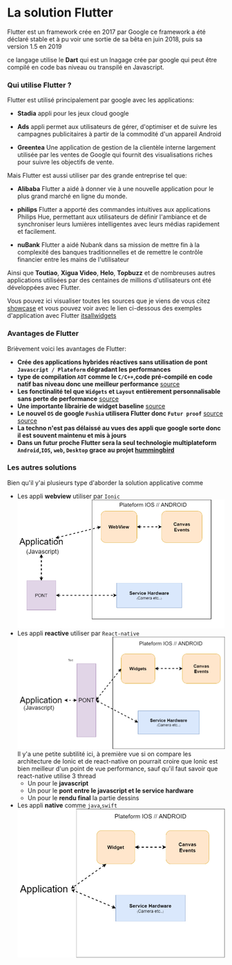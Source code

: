 # La solution Flutter

Flutter est un framework crée en 2017 par Google
ce framework a été déclaré stable et à pu voir une sortie de sa bêta en juin 2018, puis sa version 1.5 en 2019

ce langage utilise le **Dart** qui est un lnagage crée par google qui peut être compilé en code bas niveau ou transpilé en Javascript.

### Qui utilise Flutter ?

Flutter est utilisé principalement par google avec les applications:

- **Stadia** appli pour les jeux cloud google

- **Ads** appli permet aux utilisateurs de gérer, d'optimiser et de suivre les campagnes publicitaires à partir de la commodité d'un appareil Android

- **Greentea** Une application de gestion de la clientèle interne largement utilisée par les ventes de Google qui fournit des visualisations riches pour suivre les objectifs de vente.

Mais Flutter est aussi utiliser par des grande entreprise tel que:

- **Alibaba**
  Flutter a aidé à donner vie à une nouvelle application pour le plus grand marché en ligne du monde.

- **philips**
  Flutter a apporté des commandes intuitives aux applications Philips Hue, permettant aux utilisateurs de définir l'ambiance et de synchroniser leurs lumières intelligentes avec leurs médias rapidement et facilement.

- **nuBank**
  Flutter a aidé Nubank dans sa mission de mettre fin à la complexité des banques traditionnelles et de remettre le contrôle financier entre les mains de l'utilisateur

Ainsi que **Toutiao**, **Xigua Video**, **Helo**, **Topbuzz** et de nombreuses autres applications utilisées par des centaines de millions d'utilisateurs ont été développées avec Flutter.

Vous pouvez ici visualiser toutes les sources que je viens de vous citez [showcase](https://flutter.dev/showcase)
et vous pouvez voir avec le lien ci-dessous des exemples d'application avec Flutter
[itsallwidgets](https://itsallwidgets.com/)

### Avantages de Flutter

Brièvement voici les avantages de Flutter:

- **Crée des applications hybrides réactives sans utilisation de pont `Javascript / Plateform` dégradant les performances**
- **type de compilation `AOT` comme le `C/C++`,code pré-compilé en code natif bas niveau donc une meilleur performance** [source](https://proandroiddev.com/flutters-compilation-patterns-24e139d14177)
- **Les fonctinalité tel que `Widgets` et `Layout` entièrement personnalisable sans perte de performance** [source](https://flutter.dev/docs/development/ui/layout)
- **Une importante librairie de widget baseline** [source](https://flutter.dev/docs/development/ui/widgets)
- **Le nouvel `OS` de google `Fushia` utilisera Flutter donc `Futur proof`** [source](https://medium.com/swlh/flutter-and-fuchsia-the-death-of-react-android-a34f6d12bb82) [source](https://medium.com/swlh/why-businesses-should-start-focusing-on-googles-flutter-and-fuchsia-48e16820f2a9)
- **La techno n'est pas délaissé au vues des appli que google sorte donc il est souvent maintenu et mis à jours**
- **Dans un futur proche Flutter sera la seul technologie multiplateform `Android`,`IOS`, `web`, `Desktop` grace au projet [hummingbird](https://kodytechnolab.com/flutter-web-hummingbird)**

### Les autres solutions

Bien qu'il y'ai plusieurs type d'aborder la solution applicative comme

- Les appli **webview** utiliser par `Ionic`
  ![webview](./img/webview.png)
- Les appli **reactive** utiliser par `React-native`
  ![Reactive](./img/Reactive.png)
  Il y'a une petite subtilité ici, à première vue si on compare les architecture de Ionic et de react-native on pourrait croire que Ionic est bien meilleur d'un point de vue performance, sauf qu'il faut savoir que react-native utilise 3 thread
  - Un pour le **javascript**
  - Un pour le **pont entre le javascript et le service hardware**
  - Un pour le **rendu final** la partie dessins
- Les appli **native** comme `java`,`swift` ![native](./img/natif.png)
